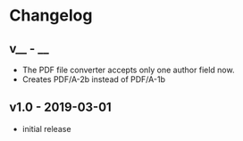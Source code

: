 # Changelog

## v__ - __ 

- The PDF file converter accepts only one author field now.
- Creates PDF/A-2b instead of PDF/A-1b

## v1.0 - 2019-03-01

- initial release

